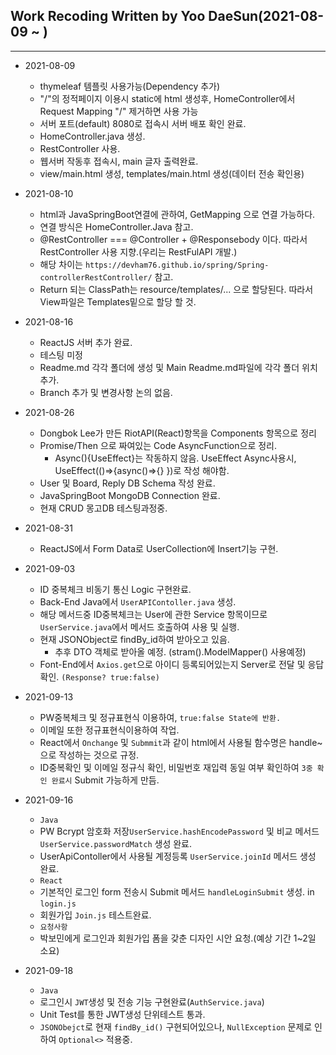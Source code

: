 ## Work Recoding Written by Yoo DaeSun(2021-08-09 ~ )
***
- 2021-08-09
    + thymeleaf 템플릿 사용가능(Dependency 추가)
    + "/"의 정적페이지 이용시 static에 html 생성후, HomeController에서 Request Mapping "/" 제거하면 사용 가능
    + 서버 포트(default) 8080로 접속시 서버 배포 확인 완료.
    + HomeController.java 생성.
    + RestController 사용.
    + 웹서버 작동후 접속시, main 글자 출력완료.
    + view/main.html 생성, templates/main.html 생성(데이터 전송 확인용) 

- 2021-08-10
    + html과 JavaSpringBoot연결에 관하여, GetMapping 으로 연결 가능하다.
    + 연결 방식은 HomeController.Java 참고.
    + @RestController === @Controller + @Responsebody 이다. 따라서 RestController 사용 지향.(우리는 RestFulAPI 개발.)
    + 해당 차이는 `https://devham76.github.io/spring/Spring-controllerRestController/` 참고.
    + Return 되는 ClassPath는 resource/templates/... 으로 할당된다. 따라서 View파일은 Templates밑으로 할당 할 것.

- 2021-08-16
    + ReactJS 서버 추가 완료.
    + 테스팅 미정
    + Readme.md 각각 폴더에 생성 및 Main Readme.md파일에 각각 폴더 위치 추가.
    + Branch 추가 및 변경사항 논의 없음.

- 2021-08-26
    + Dongbok Lee가 만든 RiotAPI(React)항목을 Components 항목으로 정리
    + Promise/Then 으로 짜여있는 Code AsyncFunction으로 정리.
        - Async(){UseEffect}는 작동하지 않음. UseEffect Async사용시, UseEffect(()=>{async()=>{} })로 작성 해야함.
    + User 및 Board, Reply DB Schema 작성 완료.
    + JavaSpringBoot MongoDB Connection 완료.
    + 현재 CRUD 몽고DB 테스팅과정중.


- 2021-08-31
    + ReactJS에서 Form Data로 UserCollection에 Insert기능 구현. 

- 2021-09-03 
    + ID 중복체크 비동기 통신 Logic 구현완료.
    + Back-End Java에서 `UserAPIContoller.java` 생성. 
    + 해당 메서드중 ID중복체크는 User에 관한 Service 항목이므로 `UserService.java`에서 메서드 호출하여 사용 및 실행.
    + 현재 JSONObject로 findBy_id하여 받아오고 있음.
        - 추후 DTO 객체로 받아올 예정. (stram().ModelMapper() 사용예정)
    + Font-End에서 `Axios.get`으로 아이디 등록되어있는지 Server로 전달 및 응답 확인. `(Response? true:false)`

- 2021-09-13
    + PW중복체크 및 정규표현식 이용하여, `true:false State에 반환.`
    + 이메일 또한 정규표현식이용하여 작업.
    +  React에서 `Onchange` 및  `Submmit`과 같이 html에서 사용될 함수명은 handle~으로 작성하는 것으로 규정.
    +  ID중복확인 및 이메일 정규식 확인, 비밀번호 재입력 동일 여부 확인하여 `3중 확인 완료시` Submit 가능하게 만듬. 

- 2021-09-16
    + `Java`
    + PW Bcrypt 암호화 저장`UserService.hashEncodePassword` 및 비교 메서드`UserService.passwordMatch` 생성 완료. 
    + UserApiContoller에서 사용될 계정등록 `UserService.joinId` 메서드 생성 완료.
    + `React`
    + 기본적인 로그인 form 전송시 Submit 메서드 `handleLoginSubmit` 생성. in `login.js`
    + 회원가입 `Join.js` 테스트완료.
    + `요청사항`
    + 박보민에게 로그인과 회원가입 폼을 갖춘 디자인 시안 요청.(예상 기간 1~2일 소요)
  
- 2021-09-18
    + `Java`
    + 로그인시 `JWT`생성 및 전송 기능 구현완료(`AuthService.java`)
    + Unit Test를 통한 JWT생성 단위테스트 통과.
    + `JSONObejct`로 현재 `findBy_id()` 구현되어있으나, `NullException` 문제로 인하여 `Optional<>` 적용중. 
